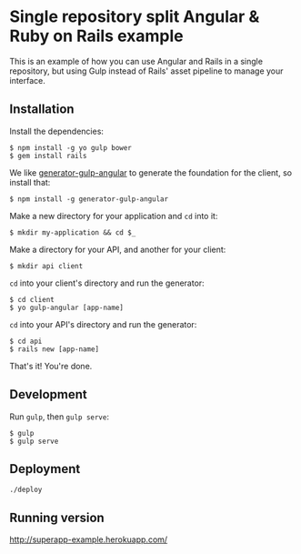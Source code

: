 # Single repository split Angular & Ruby on Rails example

This is an example of how you can use Angular and Rails in a single repository, but
using Gulp instead of Rails' asset pipeline to manage your interface.

## Installation

Install the dependencies:

    $ npm install -g yo gulp bower
    $ gem install rails

We like [generator-gulp-angular](https://github.com/Swiip/generator-gulp-angular) to generate
the foundation for the client, so install that:

    $ npm install -g generator-gulp-angular

Make a new directory for your application and `cd` into it:

    $ mkdir my-application && cd $_

Make a directory for your API, and another for your client:

    $ mkdir api client

`cd` into your client's directory and run the generator:

    $ cd client
    $ yo gulp-angular [app-name]

`cd` into your API's directory and run the generator:

    $ cd api
    $ rails new [app-name]

That's it! You're done.

## Development

Run `gulp`, then `gulp serve`:

    $ gulp
    $ gulp serve

## Deployment

    ./deploy

## Running version

http://superapp-example.herokuapp.com/
